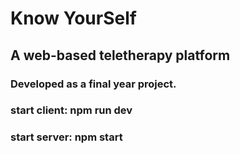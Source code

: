 # Know YourSelf 
## A web-based teletherapy platform
### Developed as a final year project.

### start client: npm run dev 
### start server: npm start 
